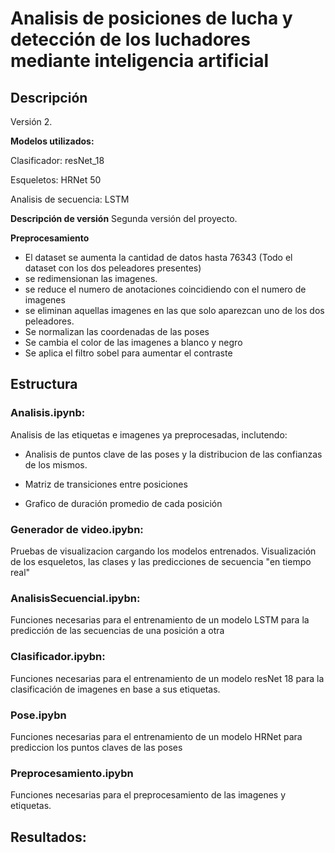 # Analisis de posiciones de lucha y detección de los luchadores mediante inteligencia artificial
## Descripción

Versión 2.

**Modelos utilizados:**

Clasificador:  resNet_18

Esqueletos:  HRNet 50

Analisis de secuencia:  LSTM


**Descripción de versión**
Segunda versión del proyecto.

**Preprocesamiento** 
- El dataset se aumenta la cantidad de datos hasta 76343 (Todo el dataset con los dos peleadores presentes)
- se redimensionan las imagenes.
- se reduce el numero de anotaciones coincidiendo con el numero de imagenes
- se eliminan aquellas imagenes en las que solo aparezcan uno de los dos peleadores.
- Se normalizan las coordenadas de las poses
- Se cambia el color de las imagenes a blanco y negro
- Se aplica el filtro sobel para aumentar el contraste

## Estructura
### Analisis.ipynb:

Analisis de las etiquetas e imagenes ya preprocesadas, inclutendo:

- Analisis de puntos clave de las poses y la distribucion de las confianzas de los mismos. 

- Matriz de transiciones entre posiciones

- Grafico de duración promedio de cada posición
### Generador de video.ipybn:

Pruebas de visualizacion cargando los modelos entrenados. Visualización de los esqueletos, las clases y las predicciones de secuencia "en tiempo real"
### AnalisisSecuencial.ipybn:

Funciones necesarias para el entrenamiento de un modelo LSTM para la predicción de las secuencias de una posición a otra
### Clasificador.ipybn:

Funciones necesarias para el entrenamiento de un modelo resNet 18 para la clasificación de imagenes en base a sus etiquetas. 
### Pose.ipybn

Funciones necesarias para el entrenamiento de un modelo HRNet para prediccion los puntos claves de las poses 
### Preprocesamiento.ipybn

Funciones necesarias para el preprocesamiento de las imagenes y etiquetas.
## Resultados:
